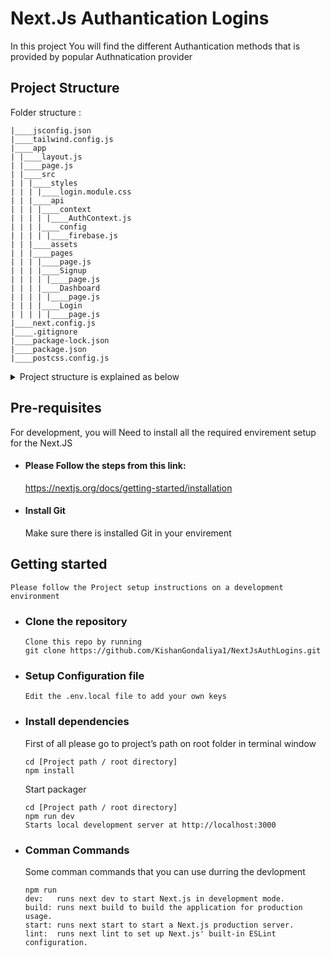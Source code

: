 # Next.Js Authantication Logins

In this project You will find the different Authantication methods that is provided by popular Authnatication provider

## Project Structure
Folder structure :

    |____jsconfig.json
    |____tailwind.config.js
    |____app
    | |____layout.js
    | |____page.js
    | |____src
    | | |____styles
    | | | |____login.module.css
    | | |____api
    | | | |____context
    | | | | |____AuthContext.js
    | | | |____config
    | | | | |____firebase.js
    | | |____assets
    | | |____pages
    | | | |____page.js
    | | | |____Signup
    | | | | |____page.js
    | | | |____Dashboard
    | | | | |____page.js
    | | | |____Login
    | | | | |____page.js
    |____next.config.js
    |____.gitignore
    |____package-lock.json
    |____package.json
    |____postcss.config.js

<details>
<summary>Project structure is explained as below</summary>

| Name                           | Description                                                                                      |
| ------------------------------ | -------------------------------------------------------------------------------------------------|
| **jsconfig.json**               |Configuration file for JavaScript|
| **tailwind.config.js**               |Configuration file for Tailwind CSS|
| **app**                   |Application source folder|
| **app/layout.js**       |Default Layout file|
| **app/page.js**               |Defuault routing page|
| **app/src**        |Application source folder|
| **app/src/styles**        |Styles main folder|
| **app/src/styles/login.module.css**  |Login page styles|
| **app/src/api**  |API folder|
| **app/src/api/context**                |Context folder for api|
| **app/src/api/context/AuthContext.js**                  |Auth context contains all api call|
| **app/src/api/config**  |Configuration file|
| **app/src/api/config/firebase.js** |Firebase configuration file|
| **assets**     |Contain accets like images|
| **pages**     |Main Routing - Pages folder|
| **Signup**     |Signup page folder routing|
| **page.js**     |Signup page file contains Signup option|
| **Dashboard**     |Dashboard page folder routing|
| **page.js**     |Dashboard page file contains dashbord data|
| **Login**     |Login page folder routing|
| **page.js**     |Login page file contains login options|
| **next.config.js**     |Configuration file for Next.js|
| **.gitignore**     |Git files and folders to ignore|
| **package-lock.json**     |Mange project dependancy version |
| **package.json**     |Project dependencies and scripts|
| **postcss.config.js**     |Configuration file for Tailwind CSS|
</details>

## Pre-requisites

For development, you will Need to install all the required envirement setup for the Next.JS

* #### Please Follow the steps from this link:  
   https://nextjs.org/docs/getting-started/installation

* #### Install Git
   Make sure there is installed Git in your envirement

## Getting started
 
`Please follow the Project setup instructions on a development environment`

* ### Clone the repository
    ```
    Clone this repo by running
    git clone https://github.com/KishanGondaliya1/NextJsAuthLogins.git
    ```
* ### Setup Configuration file
    ```
    Edit the .env.local file to add your own keys
    ```

* ### Install dependencies
  First of all please go to project’s path on root folder in terminal window

    ```
    cd [Project path / root directory]
    npm install
    ```

    Start packager 
    ```
    cd [Project path / root directory]
    npm run dev
    Starts local development server at http://localhost:3000
    ```


* ### Comman Commands
   Some comman commands that you can use durring the devlopment
    
   ```
   npm run
   dev:   runs next dev to start Next.js in development mode.
   build: runs next build to build the application for production usage.
   start: runs next start to start a Next.js production server.
   lint:  runs next lint to set up Next.js' built-in ESLint configuration.
   ```
